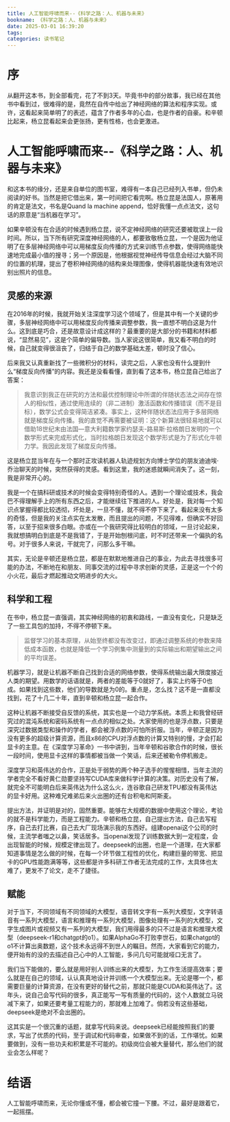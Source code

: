 ```yaml
---
title: 人工智能呼啸而来--《科学之路：人、机器与未来》
bookname: 《科学之路：人、机器与未来》
date: 2025-03-01 16:39:20
tags:
categories: 读书笔记
---
```


# 序

从翻开这本书，到全部看完，花了不到3天。毕竟书中的部分故事，我已经在其他书中看到过，很难得的是，竟然在自传中给出了神经网络的算法和程序实现。或许，这看起来简单明了的表述，蕴含了作者多年的心血，也是作者的自豪。和辛顿比起来，杨立昆看起来会更张扬，更有性格，也会更激进。

<!-- more -->

# 人工智能呼啸而来--《科学之路：人、机器与未来》

和这本书的缘分，还是来自单位的图书室，难得有一本自己已经列入书单，但仍未阅读的好书。当然是把它借出来，第一时间把它看完啊。杨立昆是法国人，原著用的肯定是法文，书名是Quand la machine append，恰好我懂一点点法文，这句话的原意是“当机器在学习”。

如果辛顿没有在合适的时候遇到杨立昆，说不定神经网络的研究还要被耽误上一段时间。所以，当下所有研究深度神经网络的人，都要致敬杨立昆，一个是因为他证明了在多层神经网络中可以用梯度反向传播的方式来训练节点参数，使得网络能快速地完成最小值的搜寻；另一个原因是，他根据视觉神经传导信息会经过大脑不同的位置的机理，提出了卷积神经网络的结构来处理图像，使得机器能快速有效地识别出照片的信息。

## 灵感的来源

在2016年的时候，我就开始关注深度学习这个领域了，但是其中有一个关键的步骤，多层神经网络中可以用梯度反向传播来调整参数，我一直想不明白这是为什么。这到底是巧合，还是故意设计成这样的？最重要的是大部分的书籍和材料都说，“显然易见”，这是个简单的偏导数。当人家说这很简单，我又看不明白的时候，自己就变得很沮丧了，归结于自己的数学基础太差，顿时没了信心。

后来我又认真重新找了一些微积分的材料，读完之后，人家也没有什么提到什么“梯度反向传播”的内容。我还是没看看懂，直到看了这本书，杨立昆自己给出了答案：

> 我意识到我正在研究的方法和最优控制理论中所谓的伴随状态法之间存在惊人的相似性，通过使用连续的（非二进制）激活函数和传播错误（而不是目标），数学公式会变得简洁紧凑。事实上，这种伴随状态法应用于多层网络就是梯度反向传播。我的直觉不再需要被证明：这个新算法很轻易地就可以借助18世纪末由法国—意大利籍数学家约瑟夫-路易斯·拉格朗日发明的一个数学形式来完成形式化，当时拉格朗日发现这个数学形式是为了形式化牛顿力学。我因此发现了梯度反向传播。
>

这是杨立昆当年在与一个那时正攻读机器人轨迹规划方向博士学位的朋友迪迪埃·乔治聊天的时候，突然获得的灵感。看到这里，我的迷惑就瞬间消失了。这一刻，我是非常开心的。

我是一个在搞科研或技术的时候会变得特别奇怪的人。遇到一个理论或技术，我会巴不得理解手上的所有东西之后，才能继续往下推进的人。好处是，我对每一个知识点掌握得都比较透彻，坏处是，一旦不懂，就不得不停下来了。看起来没有太多的奇怪，但是我的关注点实在太发散，而且提出的问题，不见得难，但确实不好回答，以至于招来很多白眼。亦或在一个我研究得比较明白的领域，一旦讨论起来，我就想搞明白到底是不是我错了，于是开始刨根问底，时不时还带来一个偏执的名号。对于很多人来说，干就完了，问那么多干嘛。

其实，无论是辛顿还是杨立昆，都是在默默地推进自己的事业，为此去寻找很多可能的办法，不断地在和朋友、同事交流的过程中寻求创新的灵感，正是这一个个的小火花，最后才燃起推动文明进步的大火。

## 科学和工程

在书中，杨立昆一直强调，其实神经网络的初衷和路线，一直没有变化，只是缺乏了一些工具包的加持，不得不停顿下来。

> 监督学习的基本原理，从始至终都没有改变过，即通过调整系统的参数来降低成本函数，也就是降低一个学习例集中测量到的实际输出和期望输出之间的平均误差。

机器学习，就是让机器不断自己找到合适的网络参数，使得系统输出最大限度接近人类的期望。用数学的话语就是，两者的差能等于0就好了，事实上约等于0也成。如果找到这些数，他们的导数就是为0的。重点是，怎么找？这不是一直都没找到，花了十几二十年，直到辛顿和杨立昆一起合作。

这种让机器不断接受自反馈的系统，其实也是一个动力学系统。本质上和我曾经研究过的混沌系统和密码系统有一点点的相似之处。大家使用的也是浮点数，只要是深究过数据类型和操作的学者，都会被浮点数的可怕所折服。当年，辛顿正是因为没有更多的超级计算资源，而且x86的CPU对浮点数的计算又特别的慢，才会打起显卡的主意。在《深度学习革命》一书中讲到，当年辛顿和谷歌合作的时候，很长一段时间，使用显卡这样的事情都被当做一个笑话，后来还被勒令停机搬走。

深度学习和英伟达的合作，正是处于弱势的两个种子选手的惺惺相惜，当年主流的学者完全不看好黄仁勋要坚持写CUDA库来做科学计算的决策。对历史没有了解，就完全不可能明白后来英伟达为什么这么火，连谷歌自己研发TPU都没有英伟达的显卡好用。这种难兄难弟后来火出圈的还有台积电和阿斯麦。

提出方法，并证明是对的，固然重要。能够在大规模的数据中使用这个理论，考验的就不是科学能力，而是工程能力。辛顿和杨立昆，自己提出方法，自己去写程序，自己去打比赛，自己去大厂现场演示我的东西好。组建openai这个公司的时候，主流学者嗤之以鼻，笑话居多。当openai发现了训练数据大到一定程度，会出现智能的时候，规模定律出现了。deepseek的出圈，也是一个道理，在大家都知道事情是怎么做的时候，在每一个环节做工程性的优化，构建巨量的带宽、把显卡的GPU性能跑满等等，这些都是许多科研工作者无法完成的工作，太具体也太难了，更发不了论文，走不了捷径。

## 赋能

对于当下，不同领域有不同领域的大模型，语音转文字有一系列大模型，文字转语音有一系列大模型，语言和推理有一系列大模型，图像处理有一系列的大模型，文字生成图片或视频又有一系列的大模型，我们用得最多的只不过是语言和推理大模型（deepseek-r1和chatgpt的o1）。如果AlphaGo不打败李世石，如果chatgpt的o1不计算出奥数题，这个技术永远得不到世人的瞩目。然而，大家看到它的能力，便开始有的没的去描述自己心中的人工智能，多问几句可能就哑口无言了。

我们当下能做的，要么就是用好别人训练出来的大模型，为工作生活提高效率；要么就是在自己的领域，认认真真地设计并训练一个大模型出来。无论是哪一个，都需要巨量的计算资源，在没有更好的替代之前，那就只能是CUDA和英伟达了。这年头，说自己会写代码的很多，真正能写一写有质量的代码的，这个人数就立马锐减下来了，如果还要考量工程能力的，那就难上加难了。倘若没有这些基础，deepseek是绝对不会出圈的。

这其实是一个很沉重的话题，就拿写代码来说。deepseek已经能按照我们的要求，写出了优质的代码，至于调试和代码审查，如果做不到的话，工作堪忧。如果要做到，没有一些功夫和积累是不可能的。初级岗位会被大量替代，那么他们的就业会怎么样呢？

# 结语

人工智能呼啸而来，无论你懂或不懂，都会被它撞一下腰。不过，最好是跟着它，一起摇摆。

